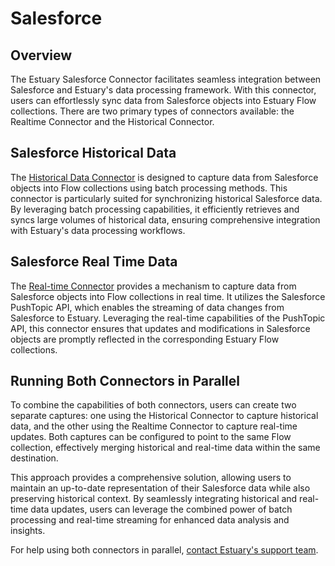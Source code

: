 # Salesforce

## Overview
The Estuary Salesforce Connector facilitates seamless integration between Salesforce and Estuary's data processing framework. With this connector, users can effortlessly sync data from Salesforce objects into Estuary Flow collections. There are two primary types of connectors available: the Realtime Connector and the Historical Connector.

## Salesforce Historical Data
The [Historical Data Connector](./salesforce-historical-data.md) is designed to capture data from Salesforce objects into Flow collections using batch processing methods. This connector is particularly suited for synchronizing historical Salesforce data. By leveraging batch processing capabilities, it efficiently retrieves and syncs large volumes of historical data, ensuring comprehensive integration with Estuary's data processing workflows.

## Salesforce Real Time Data
The [Real-time Connector](./salesforce-real-time.md) provides a mechanism to capture data from Salesforce objects into Flow collections in real time. It utilizes the Salesforce PushTopic API, which enables the streaming of data changes from Salesforce to Estuary. Leveraging the real-time capabilities of the PushTopic API, this connector ensures that updates and modifications in Salesforce objects are promptly reflected in the corresponding Estuary Flow collections.

## Running Both Connectors in Parallel
To combine the capabilities of both connectors, users can create two separate captures: one using the Historical Connector to capture historical data, and the other using the Realtime Connector to capture real-time updates. Both captures can be configured to point to the same Flow collection, effectively merging historical and real-time data within the same destination.

This approach provides a comprehensive solution, allowing users to maintain an up-to-date representation of their Salesforce data while also preserving historical context. By seamlessly integrating historical and real-time data updates, users can leverage the combined power of batch processing and real-time streaming for enhanced data analysis and insights.

For help using both connectors in parallel, [contact Estuary's support team](mailto:info@estuary.dev).